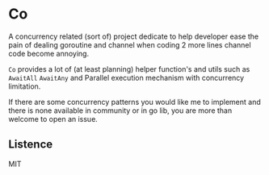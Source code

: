 # Co

A concurrency related (sort of) project dedicate to help developer ease the pain of dealing goroutine and 
channel when coding 2 more lines channel code become annoying.

`Co` provides a lot of (at least planning) helper function's and utils such as `AwaitAll` `AwaitAny` and 
Parallel execution mechanism with concurrency limitation.

If there are some concurrency patterns you would like me to implement and there is none available in
community or in go lib, you are more than welcome to open an issue.

## Listence

MIT